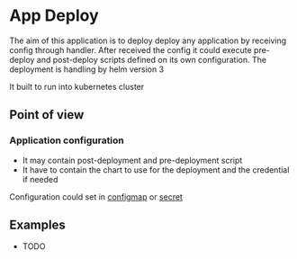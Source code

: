 # App Deploy

The aim of this application is to deploy deploy any application by receiving config through handler.
After received the config it could execute pre-deploy and post-deploy scripts defined on its own configuration.
The deployment is handling by helm version 3

It built to run into kubernetes cluster

## Point of view

### Application configuration

- It may contain post-deployment and pre-deployment script
- It have to contain the chart to use for the deployment and the credential if needed

Configuration could set in [configmap](https://kubernetes.io/docs/concepts/configuration/configmap) or [secret](https://kubernetes.io/docs/concepts/configuration/secret)

## Examples

- TODO